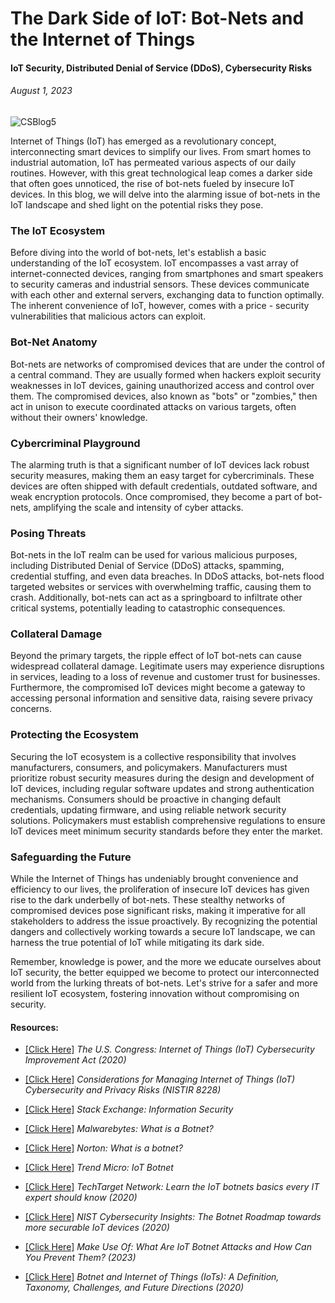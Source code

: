 # The Dark Side of IoT: Bot-Nets and the Internet of Things
#### IoT Security, Distributed Denial of Service (DDoS), Cybersecurity Risks
###### August 1, 2023

![CSBlog5](https://github.com/CJanecka/My-Blog/assets/131223318/6e70e97d-7653-46e0-b488-14da7e30eafb)

Internet of Things (IoT) has emerged as a revolutionary concept, interconnecting smart devices to simplify our lives. From smart homes to industrial automation, IoT has permeated various aspects of our daily routines. 
However, with this great technological leap comes a darker side that often goes unnoticed, the rise of bot-nets fueled by insecure IoT devices. In this blog, we will delve into the alarming issue of bot-nets in the 
IoT landscape and shed light on the potential risks they pose.

### The IoT Ecosystem

Before diving into the world of bot-nets, let's establish a basic understanding of the IoT ecosystem. IoT encompasses a vast array of internet-connected devices, ranging from smartphones and smart speakers to security cameras and industrial sensors. These devices communicate with each other and external servers, exchanging data to function optimally. The inherent convenience of IoT, however, comes with a price - security vulnerabilities that malicious actors can exploit.

### Bot-Net Anatomy

Bot-nets are networks of compromised devices that are under the control of a central command. They are usually formed when hackers exploit security weaknesses in IoT devices, gaining unauthorized access and control over them. The compromised devices, also known as "bots" or "zombies," then act in unison to execute coordinated attacks on various targets, often without their owners' knowledge.

### Cybercriminal Playground

The alarming truth is that a significant number of IoT devices lack robust security measures, making them an easy target for cybercriminals. These devices are often shipped with default credentials, outdated software, and weak encryption protocols. Once compromised, they become a part of bot-nets, amplifying the scale and intensity of cyber attacks.

### Posing Threats

Bot-nets in the IoT realm can be used for various malicious purposes, including Distributed Denial of Service (DDoS) attacks, spamming, credential stuffing, and even data breaches. In DDoS attacks, bot-nets flood targeted websites or services with overwhelming traffic, causing them to crash. Additionally, bot-nets can act as a springboard to infiltrate other critical systems, potentially leading to catastrophic consequences.

### Collateral Damage

Beyond the primary targets, the ripple effect of IoT bot-nets can cause widespread collateral damage. Legitimate users may experience disruptions in services, leading to a loss of revenue and customer trust for businesses. Furthermore, the compromised IoT devices might become a gateway to accessing personal information and sensitive data, raising severe privacy concerns.

### Protecting the Ecosystem

Securing the IoT ecosystem is a collective responsibility that involves manufacturers, consumers, and policymakers. Manufacturers must prioritize robust security measures during the design and development of IoT devices, including regular software updates and strong authentication mechanisms. Consumers should be proactive in changing default credentials, updating firmware, and using reliable network security solutions. Policymakers must establish comprehensive regulations to ensure IoT devices meet minimum security standards before they enter the market.

### Safeguarding the Future

While the Internet of Things has undeniably brought convenience and efficiency to our lives, the proliferation of insecure IoT devices has given rise to the dark underbelly of bot-nets. These stealthy networks of compromised devices pose significant risks, making it imperative for all stakeholders to address the issue proactively. By recognizing the potential dangers and collectively working towards a secure IoT landscape, we can harness the true potential of IoT while mitigating its dark side.

Remember, knowledge is power, and the more we educate ourselves about IoT security, the better equipped we become to protect our interconnected world from the lurking threats of bot-nets. Let's strive for a safer and more resilient IoT ecosystem, fostering innovation without compromising on security.

#### Resources:

- [[Click Here]](https://www.congress.gov/bill/116th-congress/senate-bill/734) *The U.S. Congress: Internet of Things (IoT) Cybersecurity Improvement Act (2020)*

- [[Click Here]](https://nvlpubs.nist.gov/nistpubs/ir/2019/NIST.IR.8228.pdf) *Considerations for Managing Internet of Things (IoT) Cybersecurity and Privacy Risks (NISTIR 8228)*

- [[Click Here]](https://security.stackexchange.com/questions/tagged/iot) *Stack Exchange: Information Security*

- [[Click Here]](https://www.malwarebytes.com/botnet) *Malwarebytes: What is a Botnet?*

- [[Click Here]](https://us.norton.com/blog/malware/what-is-a-botnet) *Norton: What is a botnet?*

- [[Click Here]](https://www.trendmicro.com/vinfo/us/security/definition/iot-botnet#:~:text=An%20IoT%20botnet%20is%20a%20network%20of%20devices,have%20fallen%20into%20the%20control%20of%20malicious%20actors.) *Trend Micro: IoT Botnet*

- [[Click Here]](https://www.techtarget.com/iotagenda/feature/Learn-the-IoT-botnets-basics-every-IT-expert-should-know) *TechTarget Network: Learn the IoT botnets basics every IT expert should know (2020)*

- [[Click Here]](https://www.nist.gov/blogs/cybersecurity-insights/more-just-milestone-botnet-roadmap-towards-more-securable-iot-devices) *NIST Cybersecurity Insights: The Botnet Roadmap towards more securable IoT devices (2020)*

- [[Click Here]](https://www.makeuseof.com/what-are-iot-botnet-attacks/) *Make Use Of: What Are IoT Botnet Attacks and How Can You Prevent Them? (2023)*

- [[Click Here]](https://www.researchgate.net/publication/338301264_Botnet_and_Internet_of_Things_IoTs_A_Definition_Taxonomy_Challenges_and_Future_Directions) *Botnet and Internet of Things (IoTs): A Definition, Taxonomy, Challenges, and Future Directions (2020)*
